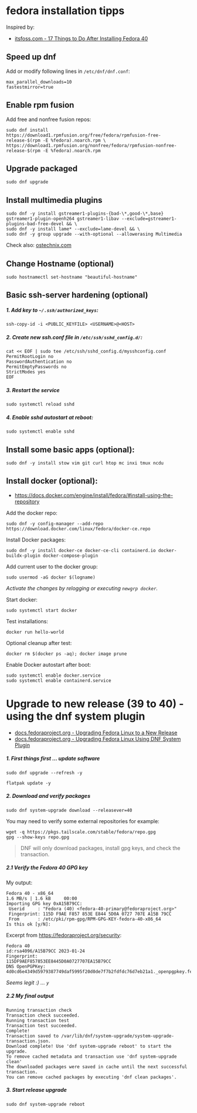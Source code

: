# fedora installation tipps
Inspired by:
- [itsfoss.com - 17 Things to Do After Installing Fedora 40](https://itsfoss.com/things-to-do-after-installing-fedora/)

## Speed up dnf
Add or modify following lines in `/etc/dnf/dnf.conf`:
```
max_parallel_downloads=10
fastestmirror=true
```

## Enable rpm fusion
Add free and nonfree fusion repos:
```
sudo dnf install https://download1.rpmfusion.org/free/fedora/rpmfusion-free-release-$(rpm -E %fedora).noarch.rpm \
https://download1.rpmfusion.org/nonfree/fedora/rpmfusion-nonfree-release-$(rpm -E %fedora).noarch.rpm
```

## Upgrade packaged
```
sudo dnf upgrade
```

## Install multimedia plugins

```
sudo dnf -y install gstreamer1-plugins-{bad-\*,good-\*,base} gstreamer1-plugin-openh264 gstreamer1-libav --exclude=gstreamer1-plugins-bad-free-devel && \
sudo dnf -y install lame* --exclude=lame-devel && \
sudo dnf -y group upgrade --with-optional --allowerasing Multimedia
```

Check also: [ostechnix.com](https://ostechnix.com/how-to-install-multimedia-codecs-in-fedora-linux/)

## Change Hostname (optional)
```
sudo hostnamectl set-hostname "beautiful-hostname"
```

## Basic ssh-server hardening (optional)

##### 1. Add key to `~/.ssh/authorized_keys`:
```
ssh-copy-id -i <PUBLIC_KEYFILE> <USERNAME>@<HOST>
```

##### 2. Create new ssh.conf file in `/etc/ssh/sshd_config.d/`:
```shell
cat << EOF | sudo tee /etc/ssh/sshd_config.d/mysshconfig.conf
PermitRootLogin no
PasswordAuthentication no
PermitEmptyPasswords no
StrictModes yes
EOF
```

##### 3. Restart the service
```shell
sudo systemctl reload sshd
```

##### 4. Enable sshd autostart at reboot:
```shell
sudo systemctl enable sshd
```
## Install some basic apps (optional):

```shell
sudo dnf -y install stow vim git curl htop mc inxi tmux ncdu
```

## Install docker (optional):
- https://docs.docker.com/engine/install/fedora/#install-using-the-repository

Add the docker repo:
```shell
sudo dnf -y config-manager --add-repo https://download.docker.com/linux/fedora/docker-ce.repo
```

Install Docker packages:
```
sudo dnf -y install docker-ce docker-ce-cli containerd.io docker-buildx-plugin docker-compose-plugin
```

Add current user to the docker group:
```
sudo usermod -aG docker $(logname)
```
_Activate the changes by relogging or executing `newgrp docker`._

Start docker:
```
sudo systemctl start docker
```

Test installations:
```
docker run hello-world
```

Optional cleanup after test:
```
docker rm $(docker ps -aq); docker image prune
```

Enable Docker autostart after boot:
```
sudo systemctl enable docker.service
sudo systemctl enable containerd.service
```

# Upgrade to new release (39 to 40) - using the dnf system plugin

- [docs.fedoraproject.org - Upgrading Fedora Linux to a New Release](https://docs.fedoraproject.org/en-US/quick-docs/upgrading-fedora-new-release/)
- [docs.fedoraproject.org - Upgrading Fedora Linux Using DNF System Plugin](https://docs.fedoraproject.org/en-US/quick-docs/upgrading-fedora-offline/)

##### 1. First things first ... update software

```shell
sudo dnf upgrade --refresh -y
```

```shell
flatpak update -y
```

##### 2. Download and verify packages

```shell
sudo dnf system-upgrade download --releasever=40
```

You may need to verify some external repositories for example:
```
wget -q https://pkgs.tailscale.com/stable/fedora/repo.gpg
gpg --show-keys repo.gpg
```

> DNF will only download packages, install gpg keys, and check the transaction.

##### 2.1 Verify the Fedora 40 GPG key

My output:
```shell
Fedora 40 - x86_64                                                          1.6 MB/s | 1.6 kB     00:00    
Importing GPG key 0xA15B79CC:
 Userid     : "Fedora (40) <fedora-40-primary@fedoraproject.org>"
 Fingerprint: 115D F9AE F857 853E E844 5D0A 0727 707E A15B 79CC
 From       : /etc/pki/rpm-gpg/RPM-GPG-KEY-fedora-40-x86_64
Is this ok [y/N]:
```

Excerpt from https://fedoraproject.org/security:
```
Fedora 40
id:rsa4096/A15B79CC 2023-01-24
Fingerprint:
115DF9AEF857853EE8445D0A0727707EA15B79CC
DNS OpenPGPKey:
4d0cd6e4349d5979387749daf5995f20d0de7f7b2fdfdc76d7eb21a1._openpgpkey.fedoraproject.org
```

_Seems legit :) ... `y`_

##### 2.2 My final output

```
Running transaction check
Transaction check succeeded.
Running transaction test
Transaction test succeeded.
Complete!
Transaction saved to /var/lib/dnf/system-upgrade/system-upgrade-transaction.json.
Download complete! Use 'dnf system-upgrade reboot' to start the upgrade.
To remove cached metadata and transaction use 'dnf system-upgrade clean'
The downloaded packages were saved in cache until the next successful transaction.
You can remove cached packages by executing 'dnf clean packages'.
```

##### 3. Start release upgrade

```
sudo dnf system-upgrade reboot
```

